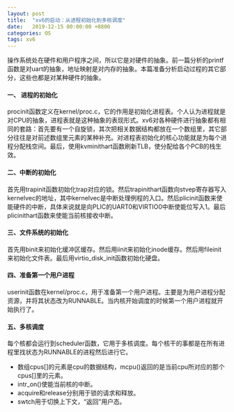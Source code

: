 ```yaml
---
layout: post
title:  "xv6的启动：从进程初始化到多核调度"
date:   2019-12-15 00:00:00 +0800
categories: OS
tags: xv6
---
```


操作系统处在硬件和用户程序之间，所以它是对硬件的抽象。前一篇分析的printf函数是对uart的抽象，地址映射是对内存的抽象。本篇准备分析启动过程的其它部分，这些也都是对某种硬件的抽象。

<!-- more -->

#### 一、 进程的初始化

procinit函数定义在kernel/proc.c，它的作用是初始化进程表。个人认为进程就是对CPU的抽象，进程表就是这种抽象的表现形式。xv6对各种硬件进行抽象都有相同的套路：首先要有一个自旋锁，其次把相关数据结构都放在一个数组里，其它部分往往是对前述数组里元素的某种补充。对进程表初始化的核心功能就是为每个进程分配栈空间。最后，使用kvminithart函数刷新TLB，使分配给各个PCB的栈生效。

#### 二、中断的初始化

首先用trapinit函数初始化trap对应的锁。然后trapinithart函数向stvep寄存器写入kernelvec的地址，其中kernelvec是中断处理例程的入口。然后plicinit函数来使能硬件的中断，具体来说就是向PLIC的UART0和VIRTIO0中断使能位写入1。最后plicinithart函数来使能当前核接收中断。

#### 三、文件系统的初始化

首先用binit来初始化缓冲区缓存。然后用iinit来初始化inode缓存。然后用fileinit来初始化文件表。最后用virtio_disk_init函数初始化硬盘。

#### 四、准备第一个用户进程

userinit函数在kernel/proc.c，用于准备第一个用户进程。主要是为用户进程分配资源，并将其状态改为RUNNABLE。当内核开始调度的时候第一个用户进程就开始执行了。

#### 五、多核调度

每个核都会运行到scheduler函数，它用于多核调度。每个核干的事都是在所有进程里找状态为RUNNABLE的进程然后进行它。

- 数组cpus[]的元素是cpu的数据结构，mcpu()返回的是当前cpu所对应的那个cpus[]里的元素。
- intr_on()使能当前核的中断。
- acquire和release分别用于锁的请求和释放。
- swtch用于切换上下文，“返回”用户态。